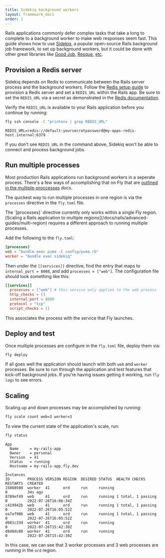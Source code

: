 ```yaml
---
title: Sidekiq background workers
layout: framework_docs
order: 1
---
```


Rails applications commonly defer complex tasks that take a long to complete to a background worker to make web responses seem fast. This guide shows how to use [Sidekiq](https://github.com/mperham/sidekiq), a popular open-source Rails background job framework, to set up background workers, but it could be done with other great libraries like [Good Job](https://github.com/bensheldon/good_job), [Resque](https://github.com/resque/resque), [etc](https://www.ruby-toolbox.com/categories/Background_Jobs).

## Provision a Redis server

Sidekiq depends on Redis to communicate between the Rails server process and the background workers. Follow the [Redis setup guide](/docs/reference/redis) to provision a Redis server and set a `REDIS_URL` within the Rails app. Be sure to set the `REDIS_URL` via a secret as demonstrated in the [Redis documentation](reference/redis/#access-from-other-fly-applications-via-redis_url).

Verify the `REDIS_URL` is available to your Rails application before you continue by running:

```cmd
fly ssh console -C "printenv | grep REDIS_URL"
```
```output
REDIS_URL=redis://default:yoursecretpassword@my-apps-redis-host.internal:6379
```

If you don't see `REDIS_URL` in the command above, Sidekiq won't be able to connect and process background jobs.

## Run multiple processes

Most production Rails applications run background workers in a seperate process. There's a few ways of accomplishing that on Fly that are [outlined in the multiple-proccesses](/docs/app-guides/multiple-processes.html.md) docs.

The quickest way to run multiple processes in one region is via the `processes` directive in the `fly.toml` file.

<aside class="callout">
  The `[processes]` directive currently only works within a single Fly region. [Scaling a Rails application to multiple regions](/docs/rails/advanced-guides/multi-region) requires a different approach to running multiple processes.
</aside>

Add the following to the `fly.toml`:

```toml
[processes]
web = "bundle exec puma -C config/puma.rb"
worker = "bundle exec sidekiq"
```

Then under the `[[services]]` directive, find the entry that maps to `internal_port = 8080`, and add `processes = ["web"]`. The configuration file should look something like this:

```toml
[[services]]
  processes = ["web"] # this service only applies to the web process
  http_checks = []
  internal_port = 8080
  protocol = "tcp"
  script_checks = []
```

This associates the process with the service that Fly launches.

## Deploy and test

Once multiple processes are configure in the `fly.toml` file, deploy them via:

```cmd
fly deploy
```

If all goes well the application should launch with both `web` and `worker` processes. Be sure to run through the application and test features that kick-off background jobs. If you're having issues getting it working, run `fly logs` to see errors.

## Scaling

Scaling up and down processes may be accomplished by running:

```cmd
fly scale count web=3 worker=3
```

To view the current state of the application's scale, run:

```cmd
fly status
```
```output
App
  Name     = my-rails-app
  Owner    = personal
  Version  = 41
  Status   = running
  Hostname = my-rails-app.fly.dev

Instances
ID        PROCESS VERSION REGION  DESIRED STATUS  HEALTH CHECKS       RESTARTS  CREATED
15088508  worker  41      ord     run     running                     0         34s ago
8789ef49  web     41      ord     run     running 1 total, 1 passing  0         2022-07-26T16:06:34Z
c419942b  web     41      ord     run     running 1 total, 1 passing  0         2022-07-26T16:05:52Z
ea7af986  web     41      ord     run     running 1 total, 1 passing  0         2022-07-26T16:05:52Z
d681c33d  worker  41      ord     run     running                     0         2022-07-26T15:42:30Z
d8d8dc08  worker  41      ord     run     running                     0         2022-07-26T15:42:30Z
```

In this case, we can see that 3 worker processes and 3 web processes are running in the `ord` region.
